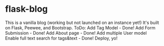 # flask-blog
This is a vanilla blog (working but not launched on an instance yet!)
It's built on Flask, Peewee, and Bootstrap. 
ToDo:
Add Tag Model - Done!
Add Form Submission - Done!
Add About page - Done!
Add multiple User model
Enable full text search for tags&text - Done!
Deploy, yo!

